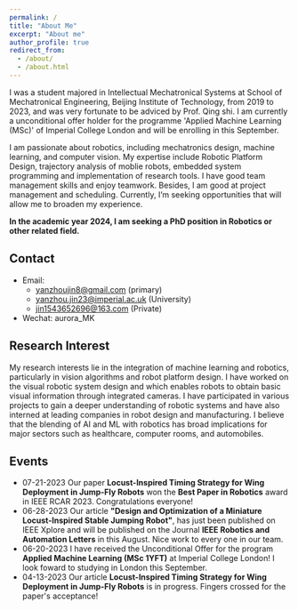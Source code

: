 ```yaml
---
permalink: /
title: "About Me"
excerpt: "About me"
author_profile: true
redirect_from: 
  - /about/
  - /about.html
---
```


I was a student majored in Intellectual Mechatronical Systems at School of Mechatronical Engineering, Beijing Institute of Technology, from 2019 to 2023, and was very fortunate to be adviced by Prof. Qing shi. I am currently a unconditional offer holder for the programme 'Applied Machine Learning (MSc)' of Imperial College London and will be enrolling in this September. 

I am passionate about robotics, including mechatronics design, machine learning, and computer vision. My expertise include Robotic Platform Design, trajectory analysis of moblie robots, embedded system programming and implementation of research tools. I have good team management skills and enjoy teamwork. Besides, I am good at project management and scheduling. Currently, I’m seeking opportunities that will allow me to broaden my experience. 

 **In the academic year 2024, I am seeking a PhD position in Robotics or other related field.**  
 
Contact
-----
* Email:
  * yanzhoujin8@gmail.com (primary)
  * yanzhou.jin23@imperial.ac.uk (University)
  * jin1543652696@163.com (Private) 
* Wechat: aurora_MK  

Research Interest
------
My research interests lie in the integration of machine learning and robotics, particularly in vision algorithms and robot platform design. I have worked on the visual robotic system design and which enables robots to obtain basic visual information through integrated cameras. I have participated in various projects to gain a deeper understanding of robotic systems and have also interned at leading companies in robot design and manufacturing. I believe that the blending of AI and ML with robotics has broad implications for major sectors such as healthcare, computer rooms, and automobiles.

Events
------
* 07-21-2023 Our paper **Locust-Inspired Timing Strategy for Wing Deployment in Jump-Fly Robots** won the **Best Paper in Robotics** award in IEEE RCAR 2023. Congratulations everyone!
* 06-28-2023 Our article **"Design and Optimization of a Miniature Locust-Inspired Stable Jumping Robot"**, has just been published on IEEE Xplore and will be published on the Journal **IEEE Robotics and Automation Letters** in this August. Nice work to every one in our team.
* 06-20-2023 I have received the Unconditional Offer for the program **Applied Machine Learning (MSc 1YFT)** at Imperial College London! I look foward to studying in London this September.
* 04-13-2023 Our article **Locust-Inspired Timing Strategy for Wing Deployment in Jump-Fly Robots** is in progress. Fingers crossed for the paper's acceptance!
